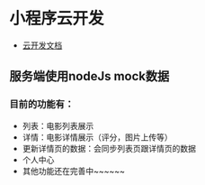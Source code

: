 # 小程序云开发

- [云开发文档](https://developers.weixin.qq.com/miniprogram/dev/wxcloud/basis/getting-started.html)

## 服务端使用nodeJs mock数据

### 目前的功能有：

- 列表：电影列表展示
- 详情：电影详情展示（评分，图片上传等）
- 更新详情页的数据：会同步列表页跟详情页的数据
- 个人中心
- 其他功能还在完善中~~~~~~